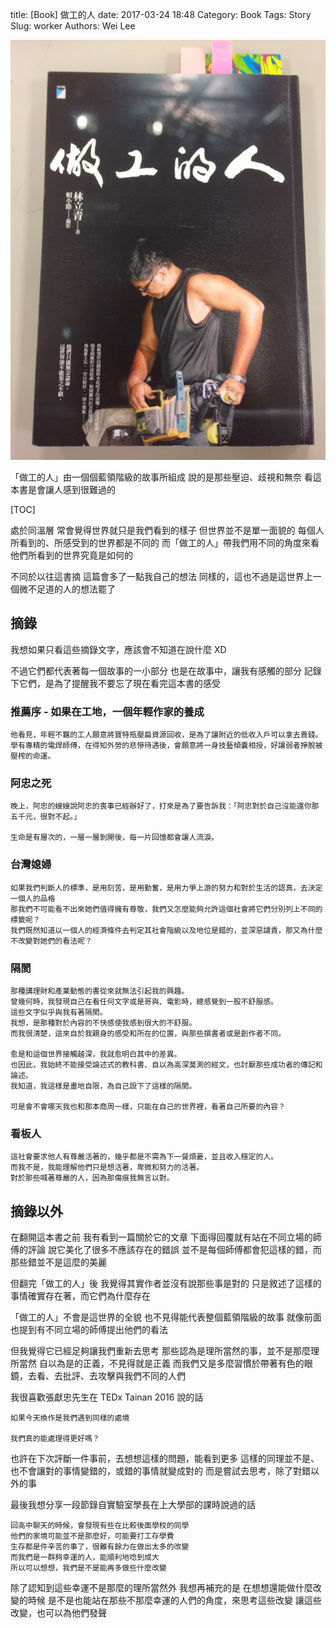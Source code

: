title: [Book] 做工的人
date: 2017-03-24 18:48
Category: Book
Tags: Story
Slug: worker
Authors: Wei Lee

![做工的人](/images/books/workers.jpg)

「做工的人」由一個個藍領階級的故事所組成
說的是那些壓迫、歧視和無奈
看這本書是會讓人感到很難過的

<!--more-->

[TOC]

處於同溫層
常會覺得世界就只是我們看到的樣子
但世界並不是單一面貌的
每個人所看到的、所感受到的世界都是不同的
而「做工的人」帶我們用不同的角度來看他們所看到的世界究竟是如何的

不同於以往這書摘
這篇會多了一點我自己的想法
同樣的，這也不過是這世界上一個微不足道的人的想法罷了

## 摘錄

我想如果只看這些摘錄文字，應該會不知道在說什麼 XD

不過它們都代表著每一個故事的一小部分
也是在故事中，讓我有感觸的部分
記錄下它們，是為了提醒我不要忘了現在看完這本書的感受

### 推薦序 - 如果在工地，一個年輕作家的養成

```text
他看見，年輕不羈的工人願意將寶特瓶壓扁資源回收，是為了讓附近的低收入戶可以拿去賣錢。
學有專精的電焊師傅，在得知外勞的悲慘待遇後，會願意將一身技藝傾囊相授，好讓弱者掙脫被壓榨的命運。
```

### 阿忠之死

```text
晚上，阿忠的嫂嫂說阿忠的喪事已經辦好了，打來是為了要告訴我：「阿忠對於自己沒能還你那五千元，很對不起。」

生命是有層次的，一層一層剝開後，每一片回憶都會讓人流淚。
```

### 台灣媳婦

```text
如果我們判斷人的標準，是用刻苦，是用勤奮，是用力爭上游的努力和對於生活的認真，去決定一個人的品格
那我們不可能看不出來她們值得擁有尊敬，我們又怎麼能夠允許這個社會將它們分別列上不同的標籤呢？
我們既然知道以一個人的經濟條件去判定其社會階級以及地位是錯的，並深惡譴責，那又為什麼不改變對她們的看法呢？
```

### 隔閡

```text
那種講理財和產業動態的書從來就無法引起我的興趣。
曾幾何時，我發現自己在看任何文字或是哥與、電影時，總感覺到一股不舒服感。
這些文字似乎與我有著隔閡。
我想，是那種對於內容的不快感使我感到很大的不舒服。
而我很清楚，這來自於我親身的感受和所在的位置，與那些撰書者或是創作者不同。

愈是和這個世界接觸越深，我就愈明白其中的差異。
也因此，我始終不能接受論述式的教科書、自以為高深莫測的經文，也討厭那些成功者的傳記和論述。
我知道，我這樣是畫地自限，為自己設下了這樣的隔閡。

可是會不會哪天我也和那本商周一樣，只能在自己的世界裡，看著自己所要的內容？
```

### 看板人

```text
這社會要求他人有尊嚴活著的，幾乎都是不需為下一餐煩憂，並且收入穩定的人。
而我不是，我能理解他們只是想活著，卑微和努力的活著。
對於那些喊著尊嚴的人，因為那傷痕我無言以對。
```

## 摘錄以外

在翻開這本書之前
我有看到一篇關於它的文章
下面得回覆就有站在不同立場的師傅的評論
說它美化了很多不應該存在的錯誤
並不是每個師傅都會犯這樣的錯，而那些錯並不是這麼的美麗

但翻完「做工的人」後
我覺得其實作者並沒有說那些事是對的
只是敘述了這樣的事情確實存在著，而它們為什麼存在

「做工的人」不會是這世界的全貌
也不見得能代表整個藍領階級的故事
就像前面也提到有不同立場的師傅提出他們的看法

但我覺得它已經足夠讓我們重新去思考
那些認為是理所當然的事，並不是那麼理所當然
自以為是的正義，不見得就是正義
而我們又是多麼習慣於帶著有色的眼鏡，去看、去批評、去攻擊與我們不同的人們

我很喜歡張獻忠先生在 TEDx Tainan 2016 說的話

```text
如果今天換作是我們遇到同樣的處境

我們真的能處理得更好嗎？
```

也許在下次評斷一件事前，去想想這樣的問題，能看到更多
這樣的同理並不是、也不會讓對的事情變錯的，或錯的事情就變成對的
而是嘗試去思考，除了對錯以外的事

最後我想分享一段節錄自實驗室學長在上大學部的課時說過的話

```text
回高中聊天的時候，會發現有些在比較後面學校的同學
他們的家境可能並不是那麼好，可能要打工存學費
生存都是件辛苦的事了，很難有餘力在做出太多的改變
而我們是一群夠幸運的人，能順利地唸到成大
所以可以想想，我們是不是能再多做些什麼改變
```

除了認知到這些幸運不是那麼的理所當然外
我想再補充的是
在想想還能做什麼改變的時候
是不是也能站在那些不那麼幸運的人們的角度，來思考這些改變
讓這些改變，也可以為他們發聲
